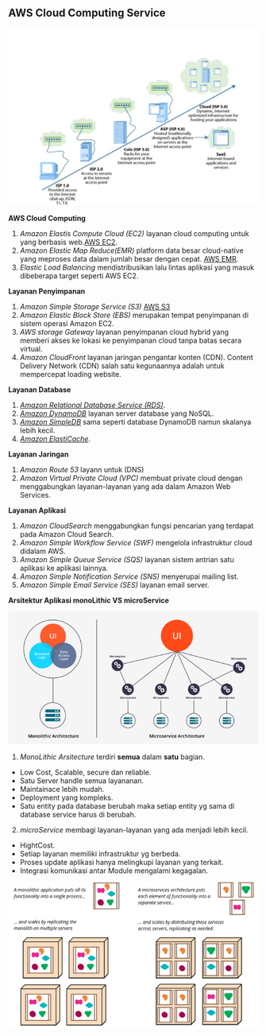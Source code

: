 <h2>AWS Cloud Computing Service</h2>

![Revolusi Cloud](https://github.com/azispc/AWS/blob/master/result/revolusicloud.png)

**AWS Cloud Computing**

1. *Amazon Elastis Compute Cloud (EC2)* layanan cloud computing untuk yang berbasis web.[AWS EC2](https://aws.amazon.com/id/ec2/).
2. *Amazon Elastic Map Reduce(EMR)* platform data besar cloud-native yang meproses data dalam jumlah besar dengan cepat. [AWS EMR](https://aws.amazon.com/id/emr/).
3. *Elastic Load Balancing* mendistribusikan lalu lintas aplikasi yang masuk dibeberapa target seperti AWS EC2.


**Layanan Penyimpanan**

1. *Amazon Simple Storage Service (S3)* [AWS S3](https://aws.amazon.com/id/s3/)
2. *Amazon Elastic Block Store (EBS)* merupakan tempat penyimpanan di sistem operasi Amazon EC2.
3. *AWS storage Gateway* layanan penyimpanan cloud hybrid yang memberi akses ke lokasi ke penyimpanan cloud tanpa batas secara virtual.
4. *Amazon CloudFront* layanan jaringan pengantar konten (CDN). Content Delivery Network (CDN) salah satu kegunaannya adalah untuk mempercepat loading website.

**Layanan Database**

1. [*Amazon Relational Database Service (RDS)*](https://aws.amazon.com/id/rds/).
2. [*Amazon DynamoDB*](https://aws.amazon.com/id/dynamodb/) layanan server database yang NoSQL.
3. [*Amazon SimpleDB*](https://aws.amazon.com/id/dynamodb/) sama seperti database DynamoDB namun skalanya lebih kecil.
4. [*Amazon ElastiCache*](https://aws.amazon.com/id/elasticache/).

**Layanan Jaringan**

1. *Amazon Route 53* layann untuk (DNS)
2. *Amazon Virtual Private Cloud (VPC)* membuat private cloud dengan menggabungkan layanan-layanan yang ada dalam Amazon Web Services.

**Layanan Aplikasi**

1. *Amazon CloudSearch* menggabungkan fungsi pencarian yang terdapat pada Amazon Cloud Search.
2. *Amazon Simple Workflow Service (SWF)* mengelola infrastruktur cloud didalam AWS.
3. *Amazon Simple Queue Service (SQS)* layanan sistem antrian satu aplikasi ke aplikasi lainnya.
4. *Amazon Simple Notification Service (SNS)* menyerupai mailing list.
5. *Amazon Simple Email Service (SES)* layanan email server.

**Arsitektur Aplikasi monoLithic VS microService**

![monolithic](https://github.com/azispc/AWS/blob/master/result/monolitikvsmicroservice.png)

1. *MonoLithic Arsitecture* terdiri **semua** dalam **satu** bagian.

 * Low Cost, Scalable, secure dan reliable.
 * Satu Server handle semua layananan.
 * Maintainace lebih mudah.
 * Deployment yang kompleks.
 * Satu entity pada database berubah maka setiap entity yg sama di database service harus di berubah.

 2. *microService* membagi layanan-layanan yang ada menjadi lebih kecil.
 * HightCost.
 * Setiap layanan memiliki infrastruktur yg berbeda.
 * Proses update aplikasi hanya melingkupi layanan yang terkait.
 * Integrasi komunikasi antar Module mengalami kegagalan.

 ![monolithic vs microservice](https://github.com/azispc/AWS/blob/master/result/arsitekturmonovsmicro.png)
